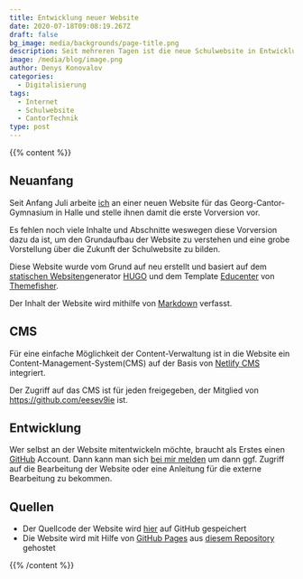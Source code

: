 ```yaml
---
title: Entwicklung neuer Website
date: 2020-07-18T09:08:19.267Z
draft: false
bg_image: media/backgrounds/page-title.png
description: Seit mehreren Tagen ist die neue Schulwebsite in Entwicklung.
image: /media/blog/image.png
author: Denys Konovalov
categories:
  - Digitalisierung
tags:
  - Internet
  - Schulwebsite
  - CantorTechnik
type: post
---
```

{{% content %}}

## Neuanfang

Seit Anfang Juli arbeite [ich](/author/denys-konovalov) an einer neuen Website für das Georg-Cantor-Gymnasium in Halle und stelle ihnen damit die erste Vorversion vor.

Es fehlen noch viele Inhalte und Abschnitte weswegen diese Vorversion dazu da ist, um den Grundaufbau der Website zu verstehen und eine grobe Vorstellung über die Zukunft der Schulwebsite zu bilden.

Diese Website wurde vom Grund auf neu erstellt und basiert auf dem [statischen Websiten](https://de.wikipedia.org/wiki/Webseite#Dynamisch_generierte_statische_Webseiten)generator [HUGO](https://gohugo.io) und dem Template [Educenter](https://themes.gohugo.io/educenter-hugo) von [Themefisher](https://themefisher.com/).

Der Inhalt der Website wird mithilfe von [Markdown](https://de.wikipedia.org/wiki/Markdown) verfasst.

## CMS

Für eine einfache Möglichkeit der Content-Verwaltung ist in die Website ein Content-Management-System(CMS) auf der Basis von [Netlify CMS](https://netlifycms.org) integriert.

Der Zugriff auf das CMS ist für jeden freigegeben, der Mitglied von <https://github.com/eesev9ie> ist.

## Entwicklung

Wer selbst an der Website mitentwickeln möchte, braucht als Erstes einen [GitHub](https://github.com) Account. Dann kann man sich [bei mir melden](mailto:service@lxdb.de) um dann ggf. Zugriff auf die Bearbeitung der Website oder eine Anleitung für die externe Bearbeitung zu bekommen.

## Quellen

* Der Quellcode der Website wird [hier](https://github.com/eesev9ie/gcg-website/) auf GitHub gespeichert
* Die Website wird mit Hilfe von [GitHub Pages](https://github.io) aus [diesem Repository](https://github.com/eesev9ie/eesev9ie.github.io) gehostet

{{% /content %}}
